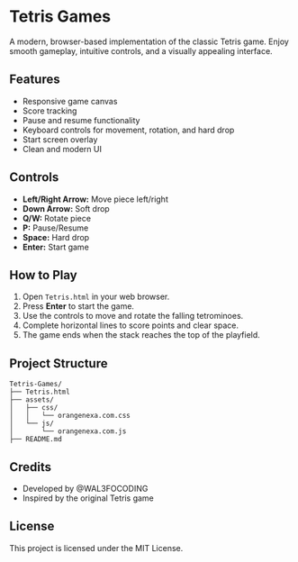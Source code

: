 # Tetris Games

A modern, browser-based implementation of the classic Tetris game. Enjoy smooth gameplay, intuitive controls, and a visually appealing interface.

## Features
- Responsive game canvas
- Score tracking
- Pause and resume functionality
- Keyboard controls for movement, rotation, and hard drop
- Start screen overlay
- Clean and modern UI

## Controls
- **Left/Right Arrow:** Move piece left/right
- **Down Arrow:** Soft drop
- **Q/W:** Rotate piece
- **P:** Pause/Resume
- **Space:** Hard drop
- **Enter:** Start game

## How to Play
1. Open `Tetris.html` in your web browser.
2. Press **Enter** to start the game.
3. Use the controls to move and rotate the falling tetrominoes.
4. Complete horizontal lines to score points and clear space.
5. The game ends when the stack reaches the top of the playfield.

## Project Structure
```
Tetris-Games/
├── Tetris.html
├── assets/
│   ├── css/
│   │   └── orangenexa.com.css
│   └── js/
│       └── orangenexa.com.js
├── README.md
```

## Credits
- Developed by @WAL3FOCODING
- Inspired by the original Tetris game

## License
This project is licensed under the MIT License.